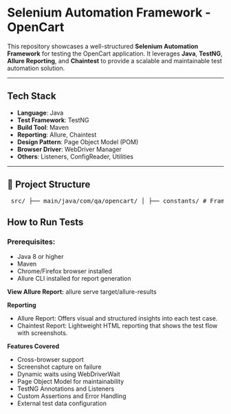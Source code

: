 # Selenium Automation Framework - OpenCart

This repository showcases a well-structured **Selenium Automation Framework** for testing the OpenCart application. It leverages **Java**, **TestNG**, **Allure Reporting**, and **Chaintest** to provide a scalable and maintainable test automation solution.

------------------

## Tech Stack

- **Language**: Java  
- **Test Framework**: TestNG  
- **Build Tool**: Maven  
- **Reporting**: Allure, Chaintest  
- **Design Pattern**: Page Object Model (POM)  
- **Browser Driver**: WebDriver Manager  
- **Others**: Listeners, ConfigReader, Utilities

---

## 📁 Project Structure

<pre> src/ ├── main/java/com/qa/opencart/ │ ├── constants/ # Framework-wide constants │ ├── errors/ # Custom error messages or enums │ ├── exceptions/ # Custom exception handling │ ├── factory/ # Driver factory and browser init logic │ ├── listeners/ # TestNG Listeners for logging/screenshots │ ├── pages/ # Page classes following POM │ └── utils/ # Utilities like ExcelReader, JSExecutor, etc. │ ├── test/java/com/qa/opencart/ │ ├── base/ # Base test setup and teardown │ └── tests/ # Test classes for all features │ ├── resources/ │ ├── config/ # config.properties for env & URLs │ ├── testdata/ # Test data in JSON/Excel/CSV │ └── testrunners/ # Chaintest runner files │ ├── chain.properties # Chaintest configuration ├── .gitignore # Files to exclude from Git └── pom.xml # Maven dependencies </pre>

## How to Run Tests

### Prerequisites:
- Java 8 or higher
- Maven
- Chrome/Firefox browser installed
- Allure CLI installed for report generation

**View Allure Report:**
allure serve target/allure-results

**Reporting**
- Allure Report: Offers visual and structured insights into each test case.
- Chaintest Report: Lightweight HTML reporting that shows the test flow with screenshots.

**Features Covered**
- Cross-browser support 
- Screenshot capture on failure
- Dynamic waits using WebDriverWait
- Page Object Model for maintainability
- TestNG Annotations and Listeners
- Custom Assertions and Error Handling
- External test data configuration

  
